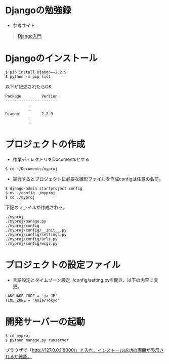 # Djangoの勉強録
+ 参考サイト
> [Django入門](http://www.tohoho-web.com/ex/django.html)
# Djangoのインストール

```
$ pip install Django==2.2.9
$ python -m pip list
```


以下が記述されたらOK
```
Package         Version
--------------- -------
          .
          .
Django          2.2.9
          .
          .
```
# プロジェクトの作成
+ 作業ディレクトリをDocumentsとする
```
$ cd ~/Documents/myproj
```
+ 実行するとプロジェクトに必要な雛形ファイルを作成configは任意の名前。
```
$ django-admin startproject config
$ mv ./config ./myproj
$ cd ./myproj
```
下記のファイルが作成される。
```
./myproj
./myproj/manage.py
./myproj/config
./myproj/config/__init__.py
./myproj/config/settings.py
./myproj/config/urls.py
./myproj/config/wsgi.py
```
# プロジェクトの設定ファイル
+ 言語設定とタイムゾーン設定
./config/setting.pyを開き、以下の内容に変更。
```
LANGUAGE_CODE = 'ja-JP'
TIME_ZONE = 'Asia/Tokyo'
```
# 開発サーバーの起動
```
$ cd myproj
$ python manage.py runserver
```
ブラウザで「http://127.0.0.1:8000/」と入れ、インストール成功の画面が表示されるか確認。



